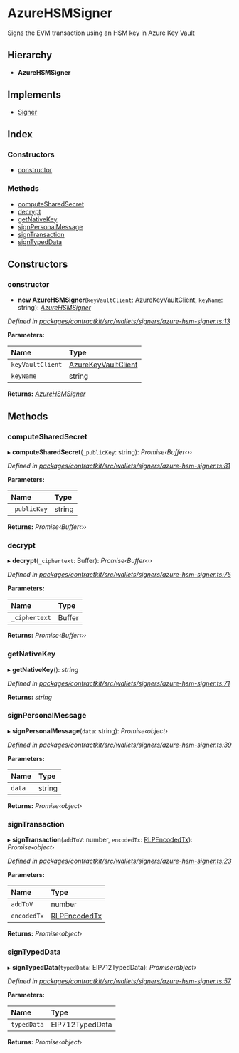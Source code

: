 # AzureHSMSigner

Signs the EVM transaction using an HSM key in Azure Key Vault

## Hierarchy

* **AzureHSMSigner**

## Implements

* [Signer](../interfaces/_wallets_signers_signer_.signer.md)

## Index

### Constructors

* [constructor](../classes/_wallets_signers_azure_hsm_signer_.azurehsmsigner.md#constructor)

### Methods

* [computeSharedSecret](../classes/_wallets_signers_azure_hsm_signer_.azurehsmsigner.md#computesharedsecret)
* [decrypt](../classes/_wallets_signers_azure_hsm_signer_.azurehsmsigner.md#decrypt)
* [getNativeKey](../classes/_wallets_signers_azure_hsm_signer_.azurehsmsigner.md#getnativekey)
* [signPersonalMessage](../classes/_wallets_signers_azure_hsm_signer_.azurehsmsigner.md#signpersonalmessage)
* [signTransaction](../classes/_wallets_signers_azure_hsm_signer_.azurehsmsigner.md#signtransaction)
* [signTypedData](../classes/_wallets_signers_azure_hsm_signer_.azurehsmsigner.md#signtypeddata)

## Constructors

### constructor

+ **new AzureHSMSigner**\(`keyVaultClient`: [AzureKeyVaultClient](../classes/_utils_azure_key_vault_client_.azurekeyvaultclient.md), `keyName`: string\): [_AzureHSMSigner_](../classes/_wallets_signers_azure_hsm_signer_.azurehsmsigner.md)

_Defined in_ [_packages/contractkit/src/wallets/signers/azure-hsm-signer.ts:13_](https://github.com/celo-org/celo-monorepo/blob/master/packages/contractkit/src/wallets/signers/azure-hsm-signer.ts#L13)

**Parameters:**

| Name | Type |
| :--- | :--- |
| `keyVaultClient` | [AzureKeyVaultClient](../classes/_utils_azure_key_vault_client_.azurekeyvaultclient.md) |
| `keyName` | string |

**Returns:** [_AzureHSMSigner_](../classes/_wallets_signers_azure_hsm_signer_.azurehsmsigner.md)

## Methods

### computeSharedSecret

▸ **computeSharedSecret**\(`_publicKey`: string\): _Promise‹Buffer‹››_

_Defined in_ [_packages/contractkit/src/wallets/signers/azure-hsm-signer.ts:81_](https://github.com/celo-org/celo-monorepo/blob/master/packages/contractkit/src/wallets/signers/azure-hsm-signer.ts#L81)

**Parameters:**

| Name | Type |
| :--- | :--- |
| `_publicKey` | string |

**Returns:** _Promise‹Buffer‹››_

### decrypt

▸ **decrypt**\(`_ciphertext`: Buffer\): _Promise‹Buffer‹››_

_Defined in_ [_packages/contractkit/src/wallets/signers/azure-hsm-signer.ts:75_](https://github.com/celo-org/celo-monorepo/blob/master/packages/contractkit/src/wallets/signers/azure-hsm-signer.ts#L75)

**Parameters:**

| Name | Type |
| :--- | :--- |
| `_ciphertext` | Buffer |

**Returns:** _Promise‹Buffer‹››_

### getNativeKey

▸ **getNativeKey**\(\): _string_

_Defined in_ [_packages/contractkit/src/wallets/signers/azure-hsm-signer.ts:71_](https://github.com/celo-org/celo-monorepo/blob/master/packages/contractkit/src/wallets/signers/azure-hsm-signer.ts#L71)

**Returns:** _string_

### signPersonalMessage

▸ **signPersonalMessage**\(`data`: string\): _Promise‹object›_

_Defined in_ [_packages/contractkit/src/wallets/signers/azure-hsm-signer.ts:39_](https://github.com/celo-org/celo-monorepo/blob/master/packages/contractkit/src/wallets/signers/azure-hsm-signer.ts#L39)

**Parameters:**

| Name | Type |
| :--- | :--- |
| `data` | string |

**Returns:** _Promise‹object›_

### signTransaction

▸ **signTransaction**\(`addToV`: number, `encodedTx`: [RLPEncodedTx](../interfaces/_utils_signing_utils_.rlpencodedtx.md)\): _Promise‹object›_

_Defined in_ [_packages/contractkit/src/wallets/signers/azure-hsm-signer.ts:23_](https://github.com/celo-org/celo-monorepo/blob/master/packages/contractkit/src/wallets/signers/azure-hsm-signer.ts#L23)

**Parameters:**

| Name | Type |
| :--- | :--- |
| `addToV` | number |
| `encodedTx` | [RLPEncodedTx](../interfaces/_utils_signing_utils_.rlpencodedtx.md) |

**Returns:** _Promise‹object›_

### signTypedData

▸ **signTypedData**\(`typedData`: EIP712TypedData\): _Promise‹object›_

_Defined in_ [_packages/contractkit/src/wallets/signers/azure-hsm-signer.ts:57_](https://github.com/celo-org/celo-monorepo/blob/master/packages/contractkit/src/wallets/signers/azure-hsm-signer.ts#L57)

**Parameters:**

| Name | Type |
| :--- | :--- |
| `typedData` | EIP712TypedData |

**Returns:** _Promise‹object›_

